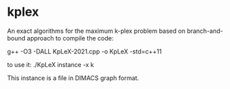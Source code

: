 # kplex
An exact algorithms for the maximum k-plex problem based on branch-and-bound approach
to compile the code:

   g++ -O3 -DALL KpLeX-2021.cpp -o KpLeX -std=c++11 
   
to use it:
./KpLeX instance -x k

This instance is a file in DIMACS graph format. 
